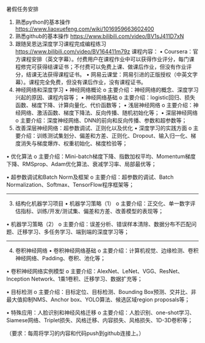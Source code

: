 暑假任务安排
1.	熟悉python的基本操作
https://www.liaoxuefeng.com/wiki/1016959663602400
2.	熟悉github的基本操作
https://www.bilibili.com/video/BV1sJ411D7xN
3.	跟随吴恩达深度学习课程完成编程练习
https://www.bilibili.com/video/BV164411m79z
课程内容：
•	Coursera：官方课程安排（英文字幕）。付费用户在课程作业中可以获得作业评分，每门课程修完可获得结课证书；不付费可以免费上课、做课后作业，但没有作业评分，结课无法获得课程证书。
•	网易云课堂：网易引进的正版授权（中英文字幕）。课程完全免费，但没有课后作业，没有课程证书。
01. 神经网络和深度学习
•	神经网络概论
o	主要介绍：神经网络的概念、深度学习兴起的原因、课程内容等；
•	神经网络基础
o	主要介绍：logistic回归、损失函数、梯度下降、计算向量化、代价函数等；
•	浅层神经网络
o	主要介绍：神经网络、激活函数、梯度下降法、反向传播、随机初始化等；
•	深层神经网络
o	主要介绍：深度神经网络、DNN的前向和反向传播、参数和超参数等；
02. 改善深层神经网络：超参数调试、正则化以及优化
•	深度学习的实践方面
o	主要介绍：训练测试集划分、偏差和方差、正则化、Dropout、输入归一化、梯度消失与梯度爆炸、权重初始化、梯度检验等；

•	优化算法
o	主要介绍：Mini-batch梯度下降、指数加权平均、Momentum梯度下降、RMSprop、Adam优化算法、衰减学习率、局部最优等；

•	超参数调试和Batch Norm及框架
o	主要介绍：超参数的调试、Batch Normalization、Softmax、TensorFlow程序框架等；
________________________________________
03. 结构化机器学习项目
•	机器学习策略（1）
o	主要介绍：正交化、单一数字评估指标、训练/开发/测试集、偏差和方差、改善模型的表现等；

•	机器学习策略（2）
o	主要介绍：误差分析、错误样本清除、数据分布不匹配问题、迁移学习、多任务学习、端到端的深度学习等；
________________________________________
04. 卷积神经网络
•	卷积神经网络基础
o	主要介绍：计算机视觉、边缘检测、卷积神经网络、Padding、卷积、池化等；

•	卷积神经网络实例模型
o	主要介绍：AlexNet、LeNet、VGG、ResNet、Inception Network、1乘1卷积、迁移学习、数据扩充等；

•	目标检测
o	主要介绍：目标定位、目标检测、Bounding Box预测、交并比、非最大值抑制NMS、Anchor box、YOLO算法、候选区域region proposals等；

•	特殊应用：人脸识别和神经风格迁移
o	主要介绍：人脸识别、one-shot学习、Siamese网络、Triplet损失、风格迁移、内容损失、风格损失、1D-3D卷积等；

（要求：每周将学习的内容和代码push到github连接上。）

